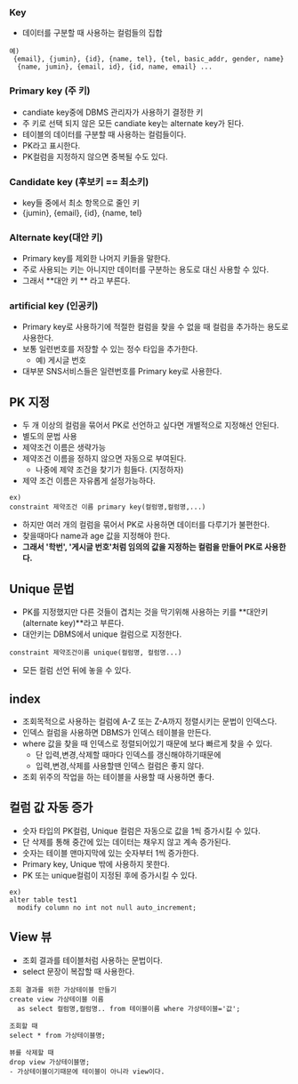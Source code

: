 

### Key
- 데이터를 구분할 때 사용하는 컬럼들의 집합
```
예)
 {email}, {jumin}, {id}, {name, tel}, {tel, basic_addr, gender, name}
  {name, jumin}, {email, id}, {id, name, email} ...
```

### Primary key (주 키)
- candiate key중에 DBMS 관리자가 사용하기 결정한 키
- 주 키로 선택 되지 않은 모든 candiate key는 alternate key가 된다.
- 테이블의 데이터를 구분할 때 사용하는 컬럼들이다.
- PK라고 표시한다.
- PK컬럼을 지정하지 않으면 중복될 수도 있다.

### Candidate key (후보키 == 최소키)
- key들 중에서 최소 항목으로 줄인 키
- {jumin}, {email}, {id}, {name, tel}

### Alternate key(대안 키)
- Primary key를 제외한 나머지 키들을 말한다.
- 주로 사용되는 키는 아니지만 데이터를 구분하는 용도로 대신 사용할 수 있다.
- 그래서 **대안 키 ** 라고 부른다.

### artificial key (인공키)
- Primary key로 사용하기에 적절한 컬럼을 찾을 수 없을 때 컬럼을 추가하는 용도로 사용한다.
- 보통 일련번호를 저장할 수 있는 정수 타입을 추가한다.
  - 예) 게시글 번호
- 대부분 SNS서비스들은 일련번호를 Primary key로 사용한다.


## PK 지정
- 두 개 이상의 컬럼을 묶어서 PK로 선언하고 싶다면 개별적으로 지정해선 안된다.
- 별도의 문법 사용
- 제약조건 이름은 생략가능 
- 제약조건 이름을 정하지 않으면 자동으로 부여된다.
  - 나중에 제약 조건을 찾기가 힘들다. (지정하자)
- 제약 조건 이름은 자유롭게 설정가능하다.
```
ex)
constraint 제약조건 이름 primary key(컬럼명,컬럼명,...)
```

- 하지만 여러 개의 컬럼을 묶어서 PK로 사용하면 데이터를 다루기가 불편한다.
- 찾을때마다 name과 age 값을 지정해야 한다.
- **그래서 '학번', '게시글 번호'처럼 임의의 값을 지정하는 컬럼을 만들어 PK로 사용한다.**

## Unique 문법
- PK를 지정했지만 다른 것들이 겹치는 것을 막기위해 사용하는 키를 **대안키(alternate key)**라고 부른다.
- 대안키는 DBMS에서 unique 컬럼으로 지정한다.
```
constraint 제약조건이름 unique(컬럼명, 컬럼명...)
```
- 모든 컬럼 선언 뒤에 놓을 수 있다.

## index
- 조회목적으로 사용하는 컬럼에 A-Z 또는 Z-A까지 정렬시키는 문법이 인덱스다.
- 인덱스 컬럼을 사용하면 DBMS가 인덱스 테이블을 만든다.
- where 값을 찾을 때 인덱스로 정렬되어있기 때문에 보다 빠르게 찾을 수 있다.
  - 단 입력,변경,삭제할 때마다 인덱스를 갱신해야하기때문에
  - 입력,변경,삭제를 사용할땐 인덱스 컬럼은 좋지 않다.
- 조회 위주의 작업을 하는 테이블을 사용할 때 사용하면 좋다.

## 컬럼 값 자동 증가
- 숫자 타입의 PK컬럼, Unique 컬럼은 자동으로 값을 1씩 증가시킬 수 있다.
- 단 삭제를 통해 중간에 있는 데이터는 채우지 않고 계속 증가된다.
- 숫자는 테이블 맨마지막에 있는 숫자부터 1씩 증가한다.
- Primary key, Unique 밖에 사용하지 못한다.
- PK 또는 unique컬럼이 지정된 후에 증가시킬 수 있다. 
```
ex)
alter table test1
  modify column no int not null auto_increment;
```

## View 뷰
- 조회 결과를 테이블처럼 사용하는 문법이다.
- select 문장이 복잡할 때 사용한다.
```
조회 결과를 위한 가상테이블 만들기
create view 가상테이블 이름
  as select 컬럼명,컬럼명.. from 테이블이름 where 가상테이블='값';

조회할 때
select * from 가상테이블명;

뷰를 삭제할 때
drop view 가상테이블명;
- 가상테이블이기때문에 테이블이 아니라 view이다.
```
